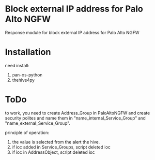 # Block external IP address for Palo Alto NGFW

Response module for block external IP address for Palo Alto NGFW

# Installation

need install:
1. pan-os-python
2. thehive4py

# ToDo

to work, you need to create Address_Group in PaloAltoNGFW and create security polites and name them in  "name_internal_Service_Group" and "name_external_Service_Group".


principle of operation:
1. the value is selected from the alert the hive.
2. if ioc added in Service_Groups, script deleted ioc
3. if ioc in AddressObject, script deleted ioc